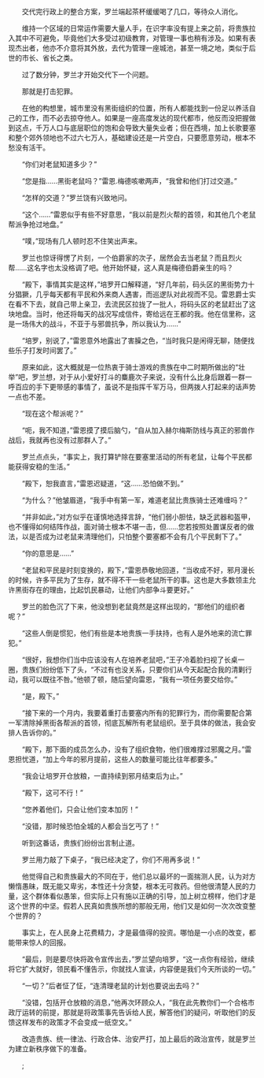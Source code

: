 　　交代完行政上的整合方案，罗兰端起茶杯缓缓喝了几口，等待众人消化。

　　维持一个区域的日常运作需要大量人手，在识字率没有提上来之前，将贵族拉入其中不可避免，毕竟他们大多受过初级教育，对管理一事也稍有涉及。如果有表现杰出者，他亦不介意将其外放，去代为管理一座城池，甚至一境之地，类似于后世的市长、省长之类。

　　过了数分钟，罗兰才开始交代下一个问题。

　　那就是打击犯罪。

　　在他的构想里，城市里没有黑街组织的位置，所有人都能找到一份足以养活自己的工作，而不必去掠夺他人。如果是一座高度发达的现代都市，他反而没把握做到这点，千万人口与底层职位的饱和会导致大量失业者；但在西境，加上长歌要塞和整个郊外领地也不过六七万人，基础建设还是一片空白，只要愿意劳动，根本不愁没有活干。

　　“你们对老鼠知道多少？”

　　“您是指……黑街老鼠吗？”雷恩.梅德咳嗽两声，“我曾和他们打过交道。”

　　“怎样的交道？”罗兰饶有兴致地问。

　　“这个……”雷恩似乎有些不好意思，“我以前是烈火帮的首领，和其他几个老鼠帮派争抢过地盘。”

　　“噗，”现场有几人顿时忍不住笑出声来。

　　罗兰也惊讶得愣了片刻，一个伯爵家的次子，居然会去当老鼠？而且烈火帮……这名字也太没格调了吧。他开始怀疑，这人真是梅德伯爵亲生的吗？

　　“殿下，事情其实是这样，”培罗开口解释道，“好几年前，码头区的黑街势力十分猖獗，几乎每天都有平民和外来商人遇害，而巡逻队对此视而不见。雷恩爵士实在看不下去，就自己带上亲卫，去流民区拉拢了一批人，将码头区的老鼠赶出了这块地盘。当时，他还将每天的战况写成信件，寄给远在王都的我。他在信里称，这是一场伟大的战斗，不亚于与邪兽抗争，所以我认为……”

　　“培罗，别说了，”雷恩意外地露出了害臊之色，“当时我只是闲得无聊，随便找些乐子打发时间罢了。”

　　原来如此，这大概就是一位热衷于骑士游戏的贵族在中二时期所做出的“壮举”吧，罗兰想，对于从小爱好打斗的麋鹿次子来说，没有什么比身后跟着一群一呼百应的手下更带感的事情了，虽说不是指挥千军万马，但两拨人打起来的话声势一点也不差。

　　“现在这个帮派呢？”

　　“呃，我不知道，”雷恩摸了摸后脑勺，“自从加入赫尔梅斯防线与真正的邪兽作战后，我就再也没有过那群人了。”

　　罗兰点点头，“事实上，我打算铲除在要塞里活动的所有老鼠，让每个平民都能获得安稳的生活。”

　　“殿下，恕我直言，”雷恩迟疑道，“这……恐怕做不到。”

　　“为什么？”他皱眉道，“我手中有第一军，难道老鼠比贵族骑士还难缠吗？”

　　“并非如此，”对方似乎在谨慎地选择言辞，“他们弱小胆怯，缺乏武器和盔甲，也不懂得如何结阵作战，面对骑士根本不堪一击，但……您若按照处置谋反者的做法，以是否成为过老鼠来清理他们，只怕整个要塞都不会有几个平民剩下了。”

　　“你的意思是……”

　　“老鼠和平民是时刻变换的，殿下，”雷恩恭敬地回道，“当收成不好，邪月漫长的时候，许多平民为了生存，就不得不干一些老鼠所干的事。这也是大多数领主允许黑街存在的理由，比起饥民暴动，让他们内部争斗要更好。”

　　罗兰的脸色沉了下来，他没想到老鼠竟然是这样出现的，“那他们的组织者呢？”

　　“这些人倒是惯犯，他们有些是本地贵族一手扶持，也有人是外地来的流亡罪犯。”

　　“很好，我想你们当中应该没有人在培养老鼠吧，”王子冷着脸扫视了长桌一圈，贵族们纷纷低下了头，“不过有也没关系，只要你们从今天起配合我的清剿行动，我可以既往不咎。”他顿了顿，随后望向雷恩，“我有一项任务要交给你。”

　　“是，殿下。”

　　“接下来的一个月内，我要着重打击要塞内所有的犯罪行为，而你需要配合第一军清除掉黑街各帮派的首领，彻底瓦解所有老鼠组织。至于具体的做法，我会安排人告诉你的。”

　　“殿下，那下面的成员怎么办，没有了组织食物，他们很难撑过邪魔之月。”雷恩担忧道，“加上今年的邪月提前，这些人的数量可能比往年都要多。”

　　“我会让培罗开仓放粮，一直持续到邪月结束后为止。”

　　“殿下，这可不行！”

　　“您养着他们，只会让他们变本加厉！”

　　“没错，那时候恐怕全城的人都会当乞丐了！”

　　听到这番话，贵族们纷纷出言制止道。

　　罗兰用力敲了下桌子，“我已经决定了，你们不用再多说！”

　　他觉得自己和贵族最大的不同在于，他们总以最坏的一面揣测人民，认为对方懒惰愚昧，既无能又卑劣，本性还十分贪婪，根本无可救药。但他很清楚人民的力量，这个群体看似愚笨，但实际上只有施以正确的引导，加上树立榜样，他们才是这个世界的中坚。假若人民真如贵族所想的那般无用，他们又是如何一次次改变整个世界的？

　　事实上，在人民身上花费精力，才是最值得的投资。哪怕是一小点的改变，都能带来惊人的回报。

　　“最后，则是要尽快将政令宣传出去，”罗兰望向培罗，“这一点你有经验，继续将它扩大就好，领民看不懂告示，你就找人宣读，内容便是我们今天所谈的一切。”

　　“一切？”后者怔了怔，“连清理老鼠的计划也要说出去吗？”

　　“没错，包括开仓放粮的消息，”他再次环顾众人，“我在此先教你们一个合格市政厅运转的前提，那就是将政策事先告诉给人民，解答他们的疑问，听取他们的反馈这样发布的政策才不会变成一纸空文。”

　　改造贵族、统一律法、行政合体、治安严打，加上最后的政治宣传，就是罗兰为建立新秩序做下的准备。

　　;

